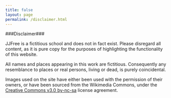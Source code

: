 ```yaml
---
title: false
layout: page
permalink: /disclaimer.html
---
```


###Disclaimer###

JJFree is a fictitious school and does not in fact exist.  Please disregard all content, as it is pure copy for the purposes of highlighting the functionality of this website.

All names and places appearing in this work are fictitious. Consequently any resemblance to places or real persons, living or dead, is purely coincidental.

Images used on the site have either been used with the permission of their owners, or have been sourced from the Wikimedia Commons, under the [Creative Commons v3.0 by-nc-sa](//en.wikisource.org/wiki/Creative_Commons_Attribution-NonCommercial-ShareAlike_3.0_Unported) license agreement.